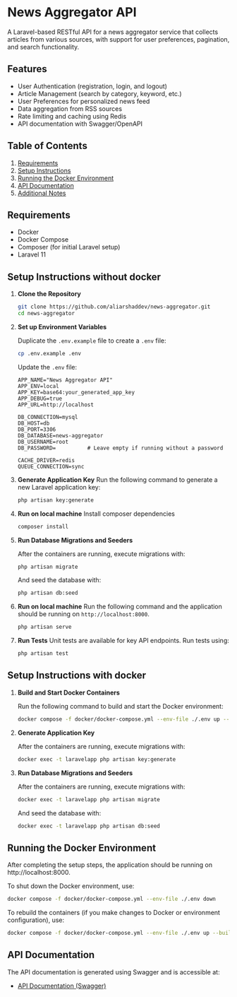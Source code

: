 # News Aggregator API

A Laravel-based RESTful API for a news aggregator service that collects articles from various sources, with support for user preferences, pagination, and search functionality.

## Features

- User Authentication (registration, login, and logout)
- Article Management (search by category, keyword, etc.)
- User Preferences for personalized news feed
- Data aggregation from RSS sources
- Rate limiting and caching using Redis
- API documentation with Swagger/OpenAPI

## Table of Contents

1. [Requirements](#requirements)
2. [Setup Instructions](#setup-instructions)
3. [Running the Docker Environment](#running-the-docker-environment)
4. [API Documentation](#api-documentation)
5. [Additional Notes](#additional-notes)

## Requirements

- Docker
- Docker Compose
- Composer (for initial Laravel setup)
- Laravel 11

## Setup Instructions without docker

1. **Clone the Repository**

   ```bash
   git clone https://github.com/aliarshaddev/news-aggregator.git
   cd news-aggregator
   ```

2. **Set up Environment Variables**

   Duplicate the `.env.example` file to create a `.env` file:

   ```bash
   cp .env.example .env
   ```

   Update the `.env` file:

   ```env
   APP_NAME="News Aggregator API"
   APP_ENV=local
   APP_KEY=base64:your_generated_app_key
   APP_DEBUG=true
   APP_URL=http://localhost

   DB_CONNECTION=mysql
   DB_HOST=db
   DB_PORT=3306
   DB_DATABASE=news-aggregator
   DB_USERNAME=root
   DB_PASSWORD=          # Leave empty if running without a password

   CACHE_DRIVER=redis
   QUEUE_CONNECTION=sync
   ```

3. **Generate Application Key**
   Run the following command to generate a new Laravel application key:

   ```bash
   php artisan key:generate
   ```

4. **Run on local machine**
   Install composer dependencies

   ```bash
   composer install
   ```

5. **Run Database Migrations and Seeders**

   After the containers are running, execute migrations with:

   ```bash
   php artisan migrate
   ```

   And seed the database with:

   ```bash
   php artisan db:seed
   ```

6. **Run on local machine**
   Run the following command and the application should be running on `http://localhost:8000`.

   ```bash
   php artisan serve
   ```

7. **Run Tests**
   Unit tests are available for key API endpoints. Run tests using:

   ```bash
   php artisan test
   ```

## Setup Instructions with docker

1. **Build and Start Docker Containers**

   Run the following command to build and start the Docker environment:

   ```bash
   docker compose -f docker/docker-compose.yml --env-file ./.env up --build
   ```

2. **Generate Application Key**

   After the containers are running, execute migrations with:

   ```bash
   docker exec -t laravelapp php artisan key:generate
   ```

3. **Run Database Migrations and Seeders**

   After the containers are running, execute migrations with:

   ```bash
   docker exec -t laravelapp php artisan migrate
   ```

   And seed the database with:

   ```bash
   docker exec -t laravelapp php artisan db:seed
   ```

## Running the Docker Environment

After completing the setup steps, the application should be running on http://localhost:8000.

To shut down the Docker environment, use:

```bash
docker compose -f docker/docker-compose.yml --env-file ./.env down
```

To rebuild the containers (if you make changes to Docker or environment configuration), use:

```bash
docker compose -f docker/docker-compose.yml --env-file ./.env up --build
```

## API Documentation

The API documentation is generated using Swagger and is accessible at:

- [API Documentation (Swagger)](http://localhost:8000/api/documentation)
